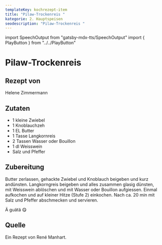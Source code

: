 ```yaml
---
templateKey: kochrezept-item
title: "Pilaw-Trockenreis "
kategorie: 2. Hauptspeisen
seodescription: "Pilaw-Trockenreis "
---
```

import SpeechOutput from "gatsby-mdx-tts/SpeechOutput"
import { PlayButton } from "../../PlayButton"

<SpeechOutput id="kochrezept-helene-zimmermann-pilaw-trockenreis" customPlayButton={PlayButton}>

# Pilaw-Trockenreis 

## Rezept von

Helene Zimmermann

## Zutaten

- 1 kleine Zwiebel
- 1 Knoblauchzeh
- 1 EL Butter 
- 1 Tasse Langkornreis 
- 2 Tassen Wasser oder Bouillon 
- 1 dl Weisswein 
- Salz und Pfeffer 

## Zubereitung

Butter zerlassen, gehackte Zwiebel und Knoblauch beigeben und kurz andünsten. Langkorngreis beigeben und alles zusammen glasig dünsten, mit Weisswein ablöschen und mit Wasser oder Bouillon aufgiessen. Einmal aufkochen und auf kleiner Hitze (Stufe 2) einkochen. Nach ca. 20 min mit Salz und Pfeffer abschmecken und servieren.

Ä guätä 😋

## Quelle
Ein Rezept von René Manhart.

</SpeechOutput>